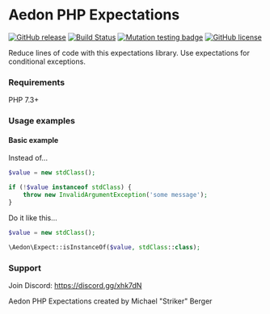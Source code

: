 # Aedon PHP Expectations

[![GitHub release](https://img.shields.io/github/v/release/RyseSlade/php-expectations.svg)](https://github.com/RyseSlade/php-expectations/releases/)
[![Build Status](https://travis-ci.org/RyseSlade/php-expectations.svg?branch=master)](https://travis-ci.org/RyseSlade/php-expectations)
[![Mutation testing badge](https://img.shields.io/endpoint?style=flat&url=https%3A%2F%2Fbadge-api.stryker-mutator.io%2Fgithub.com%2FRyseSlade%2Fphp-expectations%2Fmaster)](https://dashboard.stryker-mutator.io/reports/github.com/RyseSlade/php-expectations/master)
[![GitHub license](https://img.shields.io/badge/license-MIT-green)](https://github.com/RyseSlade/php-expectations/blob/master/LICENSE)

Reduce lines of code with this expectations library. Use expectations for conditional exceptions.

### Requirements

PHP 7.3+

### Usage examples

#### Basic example

Instead of...
```php
$value = new stdClass();

if (!$value instanceof stdClass) {
    throw new InvalidArgumentException('some message');
}
```
Do it like this...

```php
$value = new stdClass();

\Aedon\Expect::isInstanceOf($value, stdClass::class);
```

### Support

Join Discord: https://discord.gg/xhk7dN

Aedon PHP Expectations created by Michael "Striker" Berger
